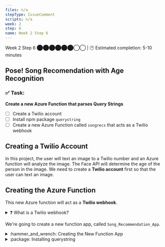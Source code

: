 ```yaml
---
files: n/a
stepType: IssueComment
scripts: n/a
week: 2
step: 6
name: Week 2 Step 6
---
```


Week 2 Step 6 ⬤⬤⬤⬤⬤⬤◯◯ | 🕐 Estimated completion: 5-10 minutes

## Pose! Song Recomendation with Age Recognition

### ✅ Task:
**Create a new Azure Function that parses Query Strings**
- [ ] Create a Twilio account
- [ ] Install npm package `querystring`
- [ ] Create a new Azure Function called `songrecs` that acts as a Twilio webhook

## Creating a Twilio Account
In this project, the user will text an image to a Twilio number and an Azure function will analyze the image. The Face API will determine the age of the person in the image. We need to create a **Twilio account** first so that the user can text an image.

## Creating the Azure Function
This new Azure function will act as a **Twilio webhook**.

<details>
<summary>❓ What is a Twilio webhook?</summary>
</br>

A Twilio webhook is called whenever a Twilio number is used or a text is sent. Twilio sends an HTTP request to a webhook whenever something happens (such as when a text is sent).

<br>
</details>

We're going to create a new function app, called `Song_Recommendation_App`. 

<details>
<summary>:hammer_and_wrench: Creating the New Function App</summary>
</br>

Click **Function App** and then click **new**. <br><br>

<img width="1121" alt="Screen Shot 2021-05-30 at 8 04 35 PM" src="https://user-images.githubusercontent.com/70852990/120124380-4441bc00-c182-11eb-8ecb-803ed5424377.png">

<img width="216" alt="Screen Shot 2021-05-30 at 8 05 42 PM" src="https://user-images.githubusercontent.com/70852990/120124453-879c2a80-c182-11eb-81fb-3c27ae2a0d74.png">

Fill in the necessary information:<br>

<img width="730" alt="Screen Shot 2021-05-30 at 8 07 56 PM" src="https://user-images.githubusercontent.com/70852990/120124518-badeb980-c182-11eb-8e92-c8eb829f6ad4.png">

<br>
</details>

<details>
<summary>:package: Installing querystring</summary>
</br>

We need to install the npm package `querystring`. This package parses **query strings**, and we will use it to parse the SMS sent by the user to the Twilio number so we can access the image sent in the text.

As we did when we installed `parse-multipart`, we need to enter `npm init -y` before we can install `querystring`: <br><br>
<img width="339" alt="Screen Shot 2021-05-30 at 7 11 28 PM" src="https://user-images.githubusercontent.com/70852990/120124978-c4692100-c184-11eb-86d9-0f4471c073e0.png">

Now we can install `querystring` by entering `npm install querystring`: <br><br>
<img width="1120" alt="Screen Shot 2021-05-30 at 8 23 18 PM" src="https://user-images.githubusercontent.com/70852990/120125008-e1055900-c184-11eb-9c92-7b70d5891397.png">

<br>
</details>
